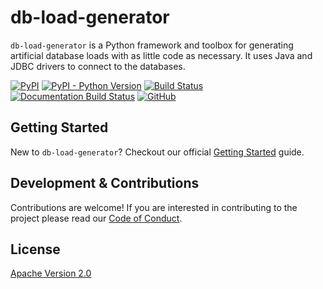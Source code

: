 # db-load-generator

`db-load-generator` is a Python framework and toolbox for generating artificial database loads with as little code as necessary.
It uses Java and JDBC drivers to connect to the databases.

<p>
    <a href="https://pypi.org/project/db-load-generator/"><img alt="PyPI" src="https://img.shields.io/pypi/v/db-load-generator?color=blue&logo=pypi"></a>
    <a href="https://pypi.org/project/db-load-generator/"><img alt="PyPI - Python Version" src="https://img.shields.io/pypi/pyversions/db-load-generator?color=blue&logo=pypi"></a>
    <a href="https://github.com/dynatrace-oss/db-load-generator/actions/workflows/build-test-release.yml"><img alt="Build Status" src="https://img.shields.io/github/workflow/status/dynatrace-oss/db-load-generator/Build%20Test%20Release?logo=github" /></a>
    <a href="https://dbload.org"><img src="https://img.shields.io/github/workflow/status/dynatrace-oss/db-load-generator/Build%20Docs?label=docs&logo=github" alt="Documentation Build Status" /></a>
    <a href="https://github.com/dynatrace-oss/db-load-generator/blob/main/LICENSE"><img alt="GitHub" src="https://img.shields.io/github/license/dynatrace-oss/db-load-generator"></a>
</p>

## Getting Started

New to `db-load-generator`? Checkout our official [Getting Started](https://db-load-generator.readthedocs.io/) guide.

## Development & Contributions

Contributions are welcome!
If you are interested in contributing to the project please read our [Code of Conduct](CODE_OF_CONDUCT.md).

## License

[Apache Version 2.0](LICENSE)
